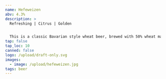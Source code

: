 ```yaml
---
name: Hefeweizen
abv: 4.3%
description: >
  Refreshing | Citrus | Golden


  This is a classic Bavarian style wheat beer, brewed with 50% wheat malt and decocted. It's perfect for hot summer days with its refreshing taste and citrus notes. 
tap: false
tap_loc: 10
canned: false
logo: /upload/draft-only.svg
images:
  - image: /upload/hefeweizen.jpg
tags: beer
---
```

